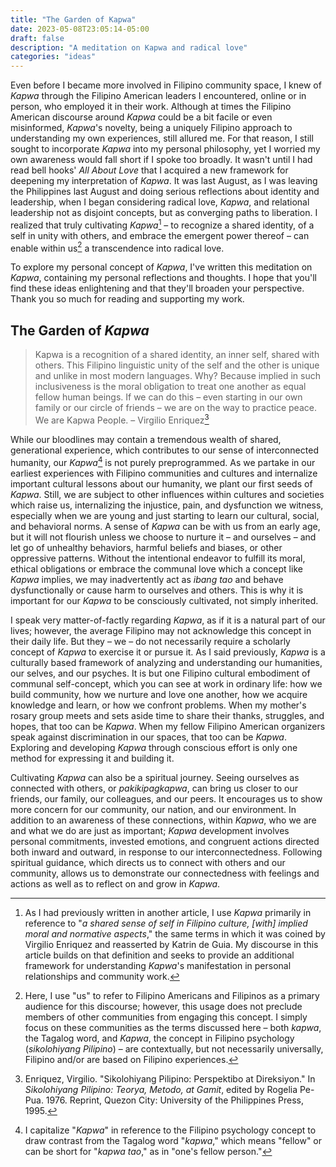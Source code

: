 ```yaml
---
title: "The Garden of Kapwa"
date: 2023-05-08T23:05:14-05:00
draft: false
description: "A meditation on Kapwa and radical love"
categories: "ideas"
---
```

Even before I became more involved in Filipino community space, I knew of *Kapwa* through the Filipino American leaders I encountered, online or in person, who employed it in their work. Although at times the Filipino American discourse around *Kapwa* could be a bit facile or even misinformed, *Kapwa*'s novelty, being a uniquely Filipino approach to understanding my own experiences, still allured me. For that reason, I still sought to incorporate *Kapwa* into my personal philosophy, yet I worried my own awareness would fall short if I spoke too broadly. It wasn't until I had read bell hooks' *All About Love* that I acquired a new framework for deepening my interpretation of *Kapwa*. It was last August, as I was leaving the Philippines last August and doing serious reflections about identity and leadership, when I began considering radical love, *Kapwa*, and relational leadership not as disjoint concepts, but as converging paths to liberation. I realized that truly cultivating *Kapwa*[^1] – to recognize a shared identity, of a self in unity with others, and embrace the emergent power thereof – can enable within us[^2] a transcendence into radical love.

[^1]: As I had previously written in another article, I use *Kapwa* primarily in reference to "*a shared sense of self in Filipino culture, [with] implied moral and normative aspects*," the same terms in which it was coined by Virgilio Enriquez and reasserted by Katrin de Guia. My discourse in this article builds on that definition and seeks to provide an additional framework for understanding *Kapwa*'s manifestation in personal relationships and community work.

[^2]: Here, I use "us" to refer to Filipino Americans and Filipinos as a primary audience for this discourse; however, this usage does not preclude members of other communities from engaging this concept. I simply focus on these communities as the terms discussed here – both *kapwa*, the Tagalog word, and *Kapwa*, the concept in Filipino psychology (_sikolohiyang Pilipino_) – are contextually, but not necessarily universally, Filipino and/or are based on Filipino experiences.

To explore my personal concept of *Kapwa*, I've written this meditation on *Kapwa*, containing my personal reflections and thoughts. I hope that you'll find these ideas enlightening and that they'll broaden your perspective. Thank you so much for reading and supporting my work.

## The Garden of *Kapwa*
> Kapwa is a recognition of a shared identity, an inner self, shared with others. This Filipino linguistic unity of the self and the other is unique and unlike in most modern languages. Why? Because implied in such inclusiveness is the moral obligation to treat one another as equal fellow human beings. If we can do this – even starting in our own family or our circle of friends – we are on the way to practice peace. We are Kapwa People.
– Virgilio Enriquez[^3]

[^3]: Enriquez, Virgilio. "Sikolohiyang Pilipino: Perspektibo at Direksiyon." In _Sikolohiyang Pilipino: Teorya, Metodo, at Gamit_, edited by Rogelia Pe-Pua. 1976. Reprint, Quezon City: University of the Philippines Press, 1995.

While our bloodlines may contain a tremendous wealth of shared, generational experience, which contributes to our sense of interconnected humanity, our *Kapwa*[^4] is not purely preprogrammed. As we partake in our earliest experiences with Filipino communities and cultures and internalize important cultural lessons about our humanity, we plant our first seeds of *Kapwa*. Still, we are subject to other influences within cultures and societies which raise us, internalizing the injustice, pain, and dysfunction we witness, especially when we are young and just starting to learn our cultural, social, and behavioral norms. A sense of *Kapwa* can be with us from an early age, but it will not flourish unless we choose to nurture it – and ourselves – and let go of unhealthy behaviors, harmful beliefs and biases, or other oppressive patterns. Without the intentional endeavor to fulfill its moral, ethical obligations or embrace the communal love which a concept like *Kapwa* implies, we may inadvertently act as *ibang tao* and behave dysfunctionally or cause harm to ourselves and others. This is why it is important for our *Kapwa* to be consciously cultivated, not simply inherited.

[^4]: I capitalize "*Kapwa*" in reference to the Filipino psychology concept to draw contrast from the Tagalog word "_kapwa_," which means "fellow" or can be short for "_kapwa tao_," as in "one's fellow person."

I speak very matter-of-factly regarding *Kapwa*, as if it is a natural part of our lives; however, the average Filipino may not acknowledge this concept in their daily life. But they – we – do not necessarily require a scholarly concept of *Kapwa* to exercise it or pursue it. As I said previously, *Kapwa* is a culturally based framework of analyzing and understanding our humanities, our selves, and our psyches. It is but one Filipino cultural embodiment of communal self-concept, which you can see at work in ordinary life: how we build community, how we nurture and love one another, how we acquire knowledge and learn, or how we confront problems. When my mother's rosary group meets and sets aside time to share their thanks, struggles, and hopes, that too can be *Kapwa*. When my fellow Filipino American organizers speak against discrimination in our spaces, that too can be *Kapwa*. Exploring and developing *Kapwa* through conscious effort is only one method for expressing it and building it.

Cultivating *Kapwa* can also be a spiritual journey. Seeing ourselves as connected with others, or *pakikipagkapwa*, can bring us closer to our friends, our family, our colleagues, and our peers. It encourages us to show more concern for our community, our nation, and our environment. In addition to an awareness of these connections, within *Kapwa*, who we are and what we do are just as important; *Kapwa* development involves personal commitments, invested emotions, and congruent actions directed both inward and outward, in response to our interconnectedness. Following spiritual guidance, which directs us to connect with others and our community, allows us to demonstrate our connectedness with feelings and actions as well as to reflect on and grow in *Kapwa*.